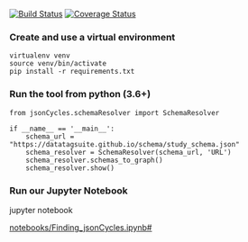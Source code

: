 [![Build Status](https://travis-ci.org/FAIRsharing/jsonCycles.svg?branch=master)](https://travis-ci.org/FAIRsharing/jsonCycles) [![Coverage Status](https://coveralls.io/repos/github/FAIRsharing/jsonCycles/badge.svg?branch=master)](https://coveralls.io/github/FAIRsharing/jsonCycles?branch=master)

### Create and use a virtual environment
```
virtualenv venv
source venv/bin/activate
pip install -r requirements.txt
```

### Run the tool from python (3.6+)
```
from jsonCycles.schemaResolver import SchemaResolver

if __name__ == '__main__':
    schema_url = "https://datatagsuite.github.io/schema/study_schema.json"
    schema_resolver = SchemaResolver(schema_url, 'URL')
    schema_resolver.schemas_to_graph()
    schema_resolver.show()
```

### Run our Jupyter Notebook

jupyter notebook

[notebooks/Finding_jsonCycles.ipynb#](https://github.com/FAIRsharing/jsonCycles/notebooks/Finding_jsonCycles.ipynb#)
